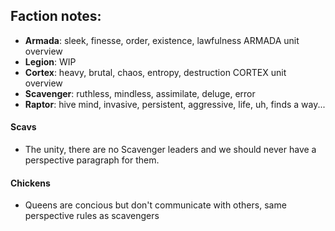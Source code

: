 ## Faction notes:
- **Armada**: sleek, finesse, order, existence, lawfulness ARMADA unit overview
- **Legion**: WIP
- **Cortex**: heavy, brutal, chaos, entropy, destruction CORTEX unit overview
- **Scavenger**: ruthless, mindless, assimilate, deluge, error
- **Raptor**: hive mind, invasive, persistent, aggressive, life, uh, finds a way...

#### Scavs
- The unity, there are no Scavenger leaders and we should never have a perspective paragraph for them.

#### Chickens
- Queens are concious but don't communicate with others, same perspective rules as scavengers


